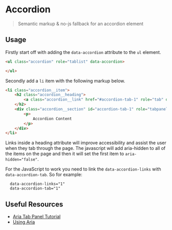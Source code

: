 # Accordion

> Semantic markup & no-js fallback for an accordion element

## Usage

Firstly start off with adding the `data-accordion` attribute to the `ul` element.

```html
<ul class="accordion" role="tablist" data-accordion>

</ul>
```

Secondly add a `li` item with the following markup below.

```html
<li class="accordion__item">
	<h2 class="accordion__heading">
		<a class="accordion__link" href="#accordion-tab-1" role="tab" data-accordion-links="1" aria-controls="accordion-tab-1">Accordion 1</a>
	</h2>
	<div class="accordion__section" id="accordion-tab-1" role="tabpanel" data-accordion-tab="1">
		<p>
			Accordion Content
		</p>
	</div>
</li>
```

Links inside a heading attribute will improve accessibility and assist the user when they tab through the page. The javascript will add aria-hidden to all of
the items on the page and then it will set the first item to `aria-hidden="false"`.

For the JavaScript to work you need to link the `data-accordion-links` with `data-accordion-tab`. So for example:

```
  data-accordion-links="1"
  data-accordion-tab="1"
```


## Useful Resources

- [Aria Tab Panel Tutorial](http://accessibility.athena-ict.com/aria/examples/tabpanel2.shtml)
- [Using Aria](https://developer.mozilla.org/en-US/docs/Web/Accessibility/ARIA/ARIA_Techniques)
